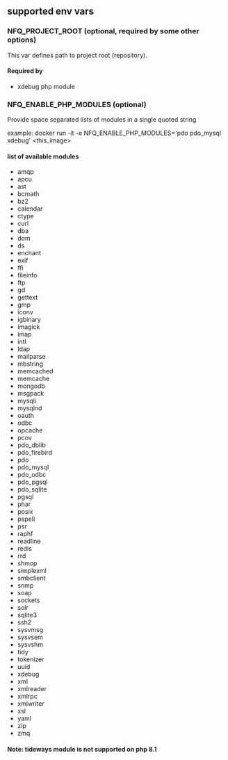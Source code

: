 

## supported env vars


### NFQ_PROJECT_ROOT (optional, required by some other options)

This var defines path to project root (repository).

#### Required by

* xdebug php module


### NFQ_ENABLE_PHP_MODULES (optional)

Provide space separated lists of modules in a single quoted string

example:
    docker run -it -e NFQ_ENABLE_PHP_MODULES='pdo pdo_mysql xdebug' <this_image>

#### list of available modules

* amqp
* apcu
* ast
* bcmath
* bz2
* calendar
* ctype
* curl
* dba
* dom
* ds
* enchant
* exif
* ffi
* fileinfo
* ftp
* gd
* gettext
* gmp
* iconv
* igbinary
* imagick
* imap
* intl
* ldap
* mailparse
* mbstring
* memcached
* memcache
* mongodb
* msgpack
* mysqli
* mysqlnd
* oauth
* odbc
* opcache
* pcov
* pdo_dblib
* pdo_firebird
* pdo
* pdo_mysql
* pdo_odbc
* pdo_pgsql
* pdo_sqlite
* pgsql
* phar
* posix
* pspell
* psr
* raphf
* readline
* redis
* rrd
* shmop
* simplexml
* smbclient
* snmp
* soap
* sockets
* solr
* sqlite3
* ssh2
* sysvmsg
* sysvsem
* sysvshm
* tidy
* tokenizer
* uuid
* xdebug
* xml
* xmlreader
* xmlrpc
* xmlwriter
* xsl
* yaml
* zip
* zmq

#### Note: tideways module is not supported on php 8.1

